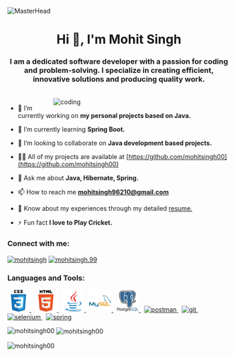 ![MasterHead](https://miro.medium.com/v2/resize:fit:828/format:webp/1*t2-FA2PGbzaT-byEv_wPxg.png)
<h1 align="center">Hi 👋, I'm Mohit Singh</h1>
<h3 align="center">I am a dedicated software developer with a passion for coding and problem-solving. I specialize in creating efficient, innovative solutions and producing quality work.</h3><br>
<img align="right" alt="coding" width="400" src="https://miro.medium.com/v2/resize:fit:679/1*gReLR6hZjwyBxHmfLN1AVw.gif"/>

- 🔭 I’m currently working on **my personal projects based on Java.**

- 🌱 I’m currently learning **Spring Boot.**

- 👯 I’m looking to collaborate on **Java development based projects.**

- 👨‍💻 All of my projects are available at [https://github.com/mohitsingh00](https://github.com/mohitsingh00)

- 💬 Ask me about **Java, Hibernate, Spring.**

- 📫 How to reach me **mohitsingh96210@gmail.com**

- 📄 Know about my experiences through my detailed [resume.](https://drive.google.com/file/d/1HuB7-uKBNmv49WDwKM_uN2dEjCPhGoh3/view?usp=sharing)

- ⚡ Fun fact **I love to Play Cricket.**


<h3 align="left">Connect with me:</h3>
<p align="left">
<a href="https://linkedin.com/in/mohitsingh" target="blank"><img align="center" src="https://raw.githubusercontent.com/rahuldkjain/github-profile-readme-generator/master/src/images/icons/Social/linked-in-alt.svg" alt="mohitsingh" height="30" width="40" /></a>
<a href="https://instagram.com/mohitsingh.99" target="blank"><img align="center" src="https://raw.githubusercontent.com/rahuldkjain/github-profile-readme-generator/master/src/images/icons/Social/instagram.svg" alt="mohitsingh.99" height="30" width="40" /></a>
</p>

</style>
<h3 align="left">Languages and Tools:</h3>
<p align="left">
  <a href="https://www.w3schools.com/css/" target="_blank" rel="noreferrer" class="icon-link">
    <img src="https://raw.githubusercontent.com/devicons/devicon/master/icons/css3/css3-original-wordmark.svg" alt="css3" width="50" height="50"/>
  </a>&nbsp;
  <a href="https://www.w3.org/html/" target="_blank" rel="noreferrer" class="icon-link">
    <img src="https://raw.githubusercontent.com/devicons/devicon/master/icons/html5/html5-original-wordmark.svg" alt="html5" width="50" height="50"/>
  </a>&nbsp;
  <a href="https://www.java.com" target="_blank" rel="noreferrer" class="icon-link">
    <img src="https://raw.githubusercontent.com/devicons/devicon/master/icons/java/java-original.svg" alt="java" width="50" height="50"/>
  </a>&nbsp;
  <a href="https://www.mysql.com/" target="_blank" rel="noreferrer" class="icon-link">
    <img src="https://raw.githubusercontent.com/devicons/devicon/master/icons/mysql/mysql-original-wordmark.svg" alt="mysql" width="50" height="50"/>
  </a>&nbsp;
  <a href="https://www.postgresql.org" target="_blank" rel="noreferrer" class="icon-link">
    <img src="https://raw.githubusercontent.com/devicons/devicon/master/icons/postgresql/postgresql-original-wordmark.svg" alt="postgresql" width="50" height="50"/>
  </a>&nbsp;
  <a href="https://postman.com" target="_blank" rel="noreferrer" class="icon-link">
    <img src="https://www.vectorlogo.zone/logos/getpostman/getpostman-icon.svg" alt="postman" width="50" height="50"/>
  </a>&nbsp;
 <a href="https://git-scm.com/" target="_blank" rel="noreferrer" class="icon-link">
    <img src="https://www.vectorlogo.zone/logos/git-scm/git-scm-icon.svg" alt="git" width="50" height="50"/>
  </a>&nbsp;
  <a href="https://www.selenium.dev" target="_blank" rel="noreferrer" class="icon-link">
    <img src="https://raw.githubusercontent.com/detain/svg-logos/780f25886640cef088af994181646db2f6b1a3f8/svg/selenium-logo.svg" alt="selenium" width="50" height="50"/>
  </a>&nbsp;
  <a href="https://spring.io/" target="_blank" rel="noreferrer" class="icon-link">
    <img src="https://www.vectorlogo.zone/logos/springio/springio-icon.svg" alt="spring" width="50" height="50"/>
  </a>
</p>

<p><img align="left" src="https://github-readme-stats.vercel.app/api/top-langs?username=mohitsingh00&show_icons=true&locale=en&layout=compact" alt="mohitsingh00" /></p>

<p>&nbsp;<img align="center" src="https://github-readme-stats.vercel.app/api?username=mohitsingh00&show_icons=true&locale=en" alt="mohitsingh00" /></p>

<p><img align="center" src="https://github-readme-streak-stats.herokuapp.com/?user=mohitsingh00&" alt="mohitsingh00" /></p>
